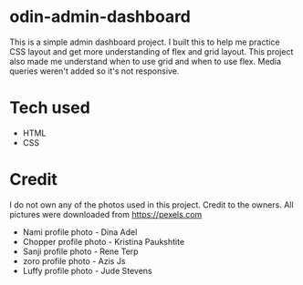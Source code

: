# odin-admin-dashboard

This is a simple admin dashboard project. I built this to help me practice CSS layout and get more understanding of flex and grid layout. This project also made me understand when to use grid and when to use flex. Media queries weren't added so it's not responsive.

# Tech used
- HTML
- CSS

# Credit
I do not own any of the photos used in this project. Credit to the owners. All pictures were downloaded from https://pexels.com
- Nami profile photo - Dina Adel 
- Chopper profile photo - Kristina Paukshtite 
- Sanji profile photo - Rene Terp 
- zoro profile photo - Azis Js 
- Luffy profile photo - Jude Stevens